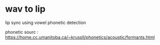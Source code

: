 # wav to lip

lip sync using vowel phonetic detection 

phonetic sourc : https://home.cc.umanitoba.ca/~krussll/phonetics/acoustic/formants.html